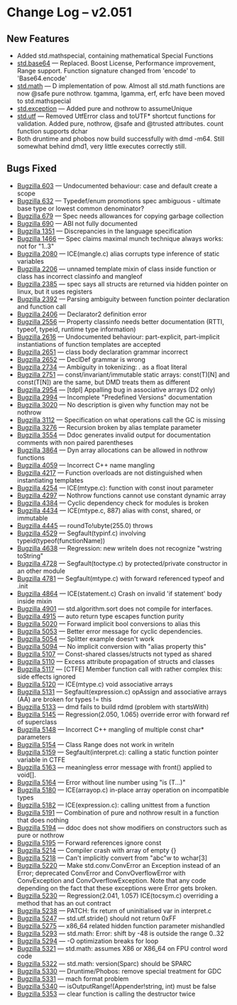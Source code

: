 # Change Log &ndash; v2.051

## New Features

* Added std.mathspecial, containing mathematical Special Functions
* [std.base64](/phobos/std_base64) &mdash; Replaced. Boost License,
  Performance improvement, Range support. Function signature changed from
  'encode' to 'Base64.encode'
* [std.math](/phobos/std_math) &mdash; D implementation of pow. Almost all
  std.math functions are now @safe pure nothrow. tgamma, lgamma, erf, erfc
  have been moved to std.mathspecial
* [std.exception](/phobos/std_exception) &mdash; Added pure and nothrow to
  assumeUnique
* [std.utf](/phobos/std_utf) &mdash; Removed UtfError class and toUTF* shortcut
  functions for validation. Added pure, nothrow, @safe and @trusted attributes.
  count function supports dchar
* Both druntime and phobos now build successfully with dmd -m64. Still somewhat
  behind dmd1, very little executes correctly still.

## Bugs Fixed

* [Bugzilla 603](/bug/603) &mdash; Undocumented behaviour: case and default create a scope
* [Bugzilla 632](/bug/632) &mdash; Typedef/enum promotions spec ambiguous - ultimate base type or lowest common denominator?
* [Bugzilla 679](/bug/679) &mdash; Spec needs allowances for copying garbage collection
* [Bugzilla 690](/bug/690) &mdash; ABI not fully documented
* [Bugzilla 1351](/bug/1351) &mdash; Discrepancies in the language specification
* [Bugzilla 1466](/bug/1466) &mdash; Spec claims maximal munch technique always works: not for "1..3"
* [Bugzilla 2080](/bug/2080) &mdash; ICE(mangle.c) alias corrupts type inference of static variables
* [Bugzilla 2206](/bug/2206) &mdash; unnamed template mixin of class inside function or class has incorrect classinfo and mangleof
* [Bugzilla 2385](/bug/2385) &mdash; spec says all structs are returned via hidden pointer on linux, but it uses registers
* [Bugzilla 2392](/bug/2392) &mdash; Parsing ambiguity between function pointer declaration and function call
* [Bugzilla 2406](/bug/2406) &mdash; Declarator2 definition error
* [Bugzilla 2556](/bug/2556) &mdash; Property classinfo needs better documentation (RTTI, typeof, typeid, runtime type information)
* [Bugzilla 2616](/bug/2616) &mdash; Undocumented behaviour: part-explicit, part-implicit instantiations of function templates are accepted
* [Bugzilla 2651](/bug/2651) &mdash; class body declaration grammar incorrect
* [Bugzilla 2652](/bug/2652) &mdash; DeclDef grammar is wrong
* [Bugzilla 2734](/bug/2734) &mdash; Ambiguity in tokenizing: _._ as a float literal
* [Bugzilla 2751](/bug/2751) &mdash; const/invariant/immutable static arrays: const(T)[N] and const(T[N]) are the same, but DMD treats them as different
* [Bugzilla 2954](/bug/2954) &mdash; [tdpl] Appalling bug in associative arrays (D2 only)
* [Bugzilla 2994](/bug/2994) &mdash; Incomplete "Predefined Versions" documentation
* [Bugzilla 3020](/bug/3020) &mdash; No description is given why function may not be nothrow
* [Bugzilla 3112](/bug/3112) &mdash; Specification on what operations call the GC is missing
* [Bugzilla 3276](/bug/3276) &mdash; Recursion broken by alias template parameter
* [Bugzilla 3554](/bug/3554) &mdash; Ddoc generates invalid output for documentation comments with non paired parentheses
* [Bugzilla 3864](/bug/3864) &mdash; Dyn array allocations can be allowed in nothrow functions
* [Bugzilla 4059](/bug/4059) &mdash; Incorrect C++ name mangling
* [Bugzilla 4217](/bug/4217) &mdash; Function overloads are not distinguished when instantiating templates
* [Bugzilla 4254](/bug/4254) &mdash; ICE(mtype.c): function with const inout parameter
* [Bugzilla 4297](/bug/4297) &mdash; Nothrow functions cannot use constant dynamic array
* [Bugzilla 4384](/bug/4384) &mdash; Cyclic dependency check for modules is broken
* [Bugzilla 4434](/bug/4434) &mdash; ICE(mtype.c, 887) alias with const, shared, or immutable
* [Bugzilla 4445](/bug/4445) &mdash; roundTo!ubyte(255.0) throws
* [Bugzilla 4529](/bug/4529) &mdash; Segfault(typinf.c) involving typeid(typeof(functionName))
* [Bugzilla 4638](/bug/4638) &mdash; Regression: new writeln does not recognize "wstring toString"
* [Bugzilla 4728](/bug/4728) &mdash; Segfault(toctype.c) by protected/private constructor in an other module
* [Bugzilla 4781](/bug/4781) &mdash; Segfault(mtype.c) with forward referenced typeof and .init
* [Bugzilla 4864](/bug/4864) &mdash; ICE(statement.c) Crash on invalid 'if statement' body inside mixin
* [Bugzilla 4901](/bug/4901) &mdash; std.algorithm.sort does not compile for interfaces.
* [Bugzilla 4915](/bug/4915) &mdash; auto return type escapes function purity
* [Bugzilla 5020](/bug/5020) &mdash; Forward implicit bool conversions to alias this
* [Bugzilla 5053](/bug/5053) &mdash; Better error message for cyclic dependencies.
* [Bugzilla 5054](/bug/5054) &mdash; Splitter example doesn't work
* [Bugzilla 5094](/bug/5094) &mdash; No implicit conversion with "alias property this"
* [Bugzilla 5107](/bug/5107) &mdash; Const-shared classes/structs not typed as shared
* [Bugzilla 5110](/bug/5110) &mdash; Excess attribute propagation of structs and classes
* [Bugzilla 5117](/bug/5117) &mdash; [CTFE] Member function call with rather complex this: side effects ignored
* [Bugzilla 5120](/bug/5120) &mdash; ICE(mtype.c) void associative arrays
* [Bugzilla 5131](/bug/5131) &mdash; Segfault(expression.c) opAssign and associative arrays (AA) are broken for types != this
* [Bugzilla 5133](/bug/5133) &mdash; dmd fails to build rdmd (problem with startsWith)
* [Bugzilla 5145](/bug/5145) &mdash; Regression(2.050, 1.065) override error with forward ref of superclass
* [Bugzilla 5148](/bug/5148) &mdash; Incorrect C++ mangling of multiple const char* parameters
* [Bugzilla 5154](/bug/5154) &mdash; Class Range does not work in writeln
* [Bugzilla 5159](/bug/5159) &mdash; Segfault(interpret.c): calling a static function pointer variable in CTFE
* [Bugzilla 5163](/bug/5163) &mdash; meaningless error message with front() applied to void[].
* [Bugzilla 5164](/bug/5164) &mdash; Error without line number using "is (T...)"
* [Bugzilla 5180](/bug/5180) &mdash; ICE(arrayop.c) in-place array operation on incompatible types
* [Bugzilla 5182](/bug/5182) &mdash; ICE(expression.c): calling unittest from a function
* [Bugzilla 5191](/bug/5191) &mdash; Combination of pure and nothrow result in a function that does nothing
* [Bugzilla 5194](/bug/5194) &mdash; ddoc does not show modifiers on constructors such as pure or nothrow
* [Bugzilla 5195](/bug/5195) &mdash; Forward references ignore const
* [Bugzilla 5214](/bug/5214) &mdash; Compiler crash with array of empty {}
* [Bugzilla 5218](/bug/5218) &mdash; Can't implicitly convert from "abc"w to wchar[3]
* [Bugzilla 5220](/bug/5220) &mdash; Make std.conv.ConvError an Exception instead of an Error; deprecated ConvError and ConvOverflowError with ConvException and ConvOverflowException. Note that any code depending on the fact that these exceptions were Error gets broken.
* [Bugzilla 5230](/bug/5230) &mdash; Regression(2.041, 1.057) ICE(tocsym.c) overriding a method that has an out contract
* [Bugzilla 5238](/bug/5238) &mdash; PATCH: fix return of uninitialised var in interpret.c
* [Bugzilla 5247](/bug/5247) &mdash; std.utf.stride() should not return 0xFF
* [Bugzilla 5275](/bug/5275) &mdash; x86_64 related hidden function parameter mishandled
* [Bugzilla 5293](/bug/5293) &mdash; std.math: Error: shift by -48 is outside the range 0..32
* [Bugzilla 5294](/bug/5294) &mdash; -O optimization breaks for loop
* [Bugzilla 5321](/bug/5321) &mdash; std.math: assumes X86 or X86_64 on FPU control word code
* [Bugzilla 5322](/bug/5322) &mdash; std.math: version(Sparc) should be SPARC
* [Bugzilla 5330](/bug/5330) &mdash; Druntime/Phobos: remove special treatment for GDC
* [Bugzilla 5331](/bug/5331) &mdash; mach format problem
* [Bugzilla 5340](/bug/5340) &mdash; isOutputRange!(Appender!string, int) must be false
* [Bugzilla 5353](/bug/5353) &mdash; clear function is calling the destructor twice

